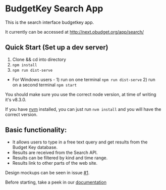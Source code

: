 # BudgetKey Search App

This is the search interface budgetkey app.

It currently can be accessed at http://next.obudget.org/app/search/

## Quick Start (Set up a dev server)
1. Clone && cd into directory
2. `npm install`
3. `npm run dist-serve`

* For Windows users - 1) run on one terminal `npm run dist-serve`
                      2) run on a second terminal `npm start`

You should make sure you use the correct node version, at time of writing it's v8.3.0.

If you have [nvm](https://github.com/creationix/nvm/blob/master/README.md#installation) installed, 
you can just run `nvm install` and you will have the correct version.

## Basic functionality: ##

- It allows users to type in a free text query and get results from the Budget Key database.
- Results are received from the Search API.
- Results can be filtered by kind and time range.
- Results link to other parts of the web site.

Design mockups can be seen in issue [#1](https://github.com/OpenBudget/budgetkey-app-search/issues/1).

Before starting, take a peek in our [documentation](https://github.com/OpenBudget/BudgetKey/blob/master/README.md)
